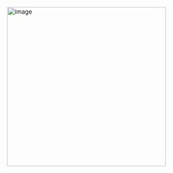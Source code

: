 <img width="371" alt="image" src="https://github.com/user-attachments/assets/be07e45d-e373-4633-8cf2-8c0c0009f2da">
